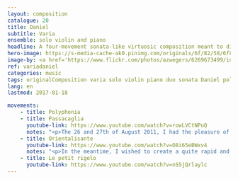 ```yaml
---
layout: composition
catalogue: 20
title: Daniel
subtitle: Varia
ensemble: solo violin and piano
headline: A four-movement sonata-like virtuosic composition meant to display the talent of my friend.
hero-image: https://s-media-cache-ak0.pinimg.com/originals/6f/82/58/6f825879ddd5148bb2accad671e1879d.jpg
image-by: <a href='https://www.flickr.com/photos/azwegers/6269673499/in/photolist-ay2HuX-aopSF1-g6bAbS-bRCqxz-GYC1nP-aopP9w-Q58cn-aon6TV-aoptyG-aomGaB-hsyYse-aon4Gz-aon3fc-aoptgh-aopRmS-2zJbQH-aon56i-aopwoy-qai3nA-diajow-ba5cGp-ba5dc2-cpv13h-dmsJmd-p16Kmv-jFE552-4QHQAV-qBcHVC-qsYqA8-ep3RbJ-r2fCAC-dhidnm-4vUhMx-dmsJhs-2P8VaQ-p3QSrz-BnvYg-oHAWZi-6Enty8-4gFTZ5-jFDhsT-oHBCor-dYFXM4-dS6az5-oHBaPh-caGBuL-4YQXHj-oHBCfR-aopPud-aomTap' target='_new'>Udaipur, Dharohar, ghoomar dance</a> by Arian Zwegers
ref: variadaniel
categories: music
tags: originalComposition varia solo violin piano duo sonata Daniel polyphonia passacaglia chaconne
lang: en
lastmod: 2017-01-18

movements:
    - title: Polyphonia
    - title: Passacaglia
      youtube-link: https://www.youtube.com/watch?v=rowLVCtNPuQ
      notes: "<p>The 26 and 27th of August 2011, I had the pleasure of assisting to the closing concert of the String Quartet Academy of McGill with the Dastoor family. My friend Daniel Dastoor studied at McGill at that time, and for that reason, we assisted the concert freely. The Chaconne by J. S. Bach (with which Daniel had already won a contest), came up in the conversation at one point, in which he told me: “You should also compose a chaconne for solo violin, exactly like Bach's: super long and super complicated. You should really compose one!” I kept that in mind, and the idea of creating my own chaconne, aided by the fact that I myself learned to play Bach's chaconne on the violin, eventually took hold.</p><p>I put myself to work later on, and created lines which did not at all displease me. From my research, one issue about the chaconne was its difference in contrast to the passacaglia. While a chaconne is a set group of chords, a passacaglia rather relies on the same repeated bass line. Therefore, because my own composition reuses the same bass, repeated by the piano, and varies the major/minor handling of the melody, it was baptised passacaglia instead of chaconne.</p><p>The fact that a continuous bass line <i>can</i> be played along with the passacaglia is more a matter of technicality than of actual help. Although created as a movement in a set for violin and piano, this movement is purposely made to stand on its own, and is certainly better off without the piano line entirely. In this case, the bass is understood as a technicality of composition rather than as a requirement.</p>"
    - title: Orientalisante
      youtube-link: https://www.youtube.com/watch?v=O8i65eBWxv4
      notes: "<p>In the meantime, I wished to create a quite rapid and catchy melody, but which was not too difficult. I realised the need for that sort of simple and comprehensible piece more and more since Grandpa Labrecque asked me to play violin during our visits at his place. I took out a flute movement in that goal—it had originally been planned as a movement of a concerto—and fixed and improved it.</p>"
    - title: Le petit rigolo
      youtube-link: https://www.youtube.com/watch?v=nS5jQrlaylc
---
```

